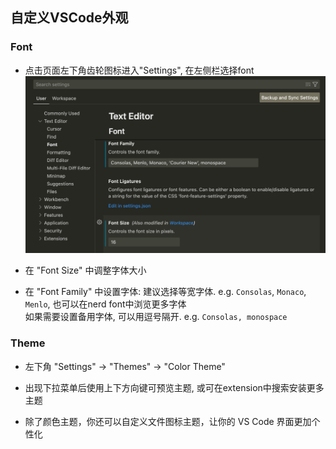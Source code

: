 ## 自定义VSCode外观


### Font

- 点击页面左下角齿轮图标进入"Settings", 在左侧栏选择font![font](assets/font_setting.png)

- 在 "Font Size" 中调整字体大小

- 在 "Font Family" 中设置字体: 建议选择等宽字体. e.g. `Consolas`, `Monaco`, `Menlo`, 也可以在nerd font中浏览更多字体  
  如果需要设置备用字体, 可以用逗号隔开. e.g. `Consolas, monospace`

### Theme

- 左下角 "Settings" -> "Themes" -> "Color Theme"

- 出现下拉菜单后使用上下方向键可预览主题, 或可在extension中搜索安装更多主题

- 除了颜色主题，你还可以自定义文件图标主题，让你的 VS Code 界面更加个性化